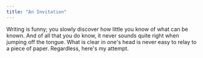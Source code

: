 ```yaml
---
title: "An Invitation"
---
```


Writing is funny; you slowly discover how little you know of what can be known.
And of all that you do know, it never sounds quite right when jumping off the
tongue. What is clear in one's head is never easy to relay to a piece of paper.
Regardless, here's my attempt.
